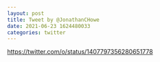 ```yaml
--- 
layout: post 
title: Tweet by @JonathanCHowe 
date: 2021-06-23 1624480033 
categories: twitter 
--- 
```

https://twitter.com/o/status/1407797356280651778